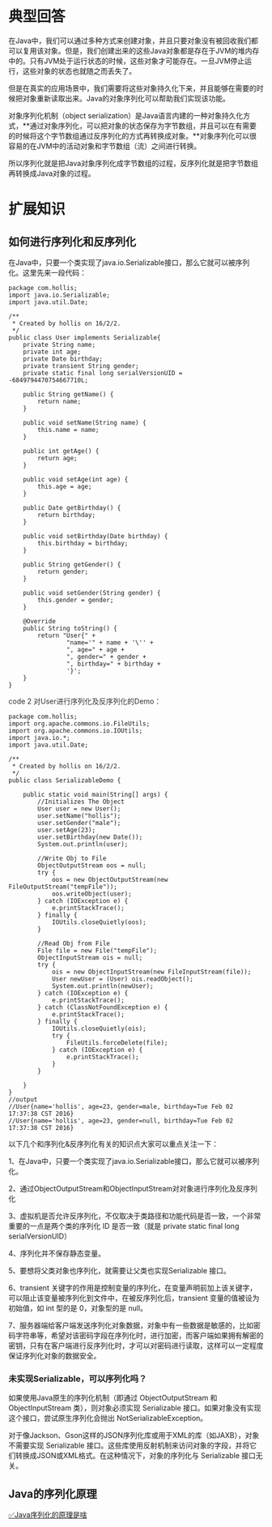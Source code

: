 # 典型回答


在Java中，我们可以通过多种方式来创建对象，并且只要对象没有被回收我们都可以复用该对象。但是，我们创建出来的这些Java对象都是存在于JVM的堆内存中的。只有JVM处于运行状态的时候，这些对象才可能存在。一旦JVM停止运行，这些对象的状态也就随之而丢失了。



但是在真实的应用场景中，我们需要将这些对象持久化下来，并且能够在需要的时候把对象重新读取出来。Java的对象序列化可以帮助我们实现该功能。



对象序列化机制（object serialization）是Java语言内建的一种对象持久化方式，**通过对象序列化，可以把对象的状态保存为字节数组，并且可以在有需要的时候将这个字节数组通过反序列化的方式再转换成对象。**对象序列化可以很容易的在JVM中的活动对象和字节数组（流）之间进行转换。



所以序列化就是把Java对象序列化成字节数组的过程，反序列化就是把字节数组再转换成Java对象的过程。



# 扩展知识


## 如何进行序列化和反序列化


在Java中，只要一个类实现了java.io.Serializable接口，那么它就可以被序列化。这里先来一段代码：



```plain
package com.hollis;
import java.io.Serializable;
import java.util.Date;

/**
 * Created by hollis on 16/2/2.
 */
public class User implements Serializable{
    private String name;
    private int age;
    private Date birthday;
    private transient String gender;
    private static final long serialVersionUID = -6849794470754667710L;

    public String getName() {
        return name;
    }

    public void setName(String name) {
        this.name = name;
    }

    public int getAge() {
        return age;
    }

    public void setAge(int age) {
        this.age = age;
    }

    public Date getBirthday() {
        return birthday;
    }

    public void setBirthday(Date birthday) {
        this.birthday = birthday;
    }

    public String getGender() {
        return gender;
    }

    public void setGender(String gender) {
        this.gender = gender;
    }

    @Override
    public String toString() {
        return "User{" +
                "name='" + name + '\'' +
                ", age=" + age +
                ", gender=" + gender +
                ", birthday=" + birthday +
                '}';
    }
}
```



<font style="color:rgb(51, 51, 51);">code 2 对User进行序列化及反序列化的Demo：</font>

<font style="color:rgb(51, 51, 51);"></font>

```plain
package com.hollis;
import org.apache.commons.io.FileUtils;
import org.apache.commons.io.IOUtils;
import java.io.*;
import java.util.Date;

/**
 * Created by hollis on 16/2/2.
 */
public class SerializableDemo {

    public static void main(String[] args) {
        //Initializes The Object
        User user = new User();
        user.setName("hollis");
        user.setGender("male");
        user.setAge(23);
        user.setBirthday(new Date());
        System.out.println(user);

        //Write Obj to File
        ObjectOutputStream oos = null;
        try {
            oos = new ObjectOutputStream(new FileOutputStream("tempFile"));
            oos.writeObject(user);
        } catch (IOException e) {
            e.printStackTrace();
        } finally {
            IOUtils.closeQuietly(oos);
        }

        //Read Obj from File
        File file = new File("tempFile");
        ObjectInputStream ois = null;
        try {
            ois = new ObjectInputStream(new FileInputStream(file));
            User newUser = (User) ois.readObject();
            System.out.println(newUser);
        } catch (IOException e) {
            e.printStackTrace();
        } catch (ClassNotFoundException e) {
            e.printStackTrace();
        } finally {
            IOUtils.closeQuietly(ois);
            try {
                FileUtils.forceDelete(file);
            } catch (IOException e) {
                e.printStackTrace();
            }
        }

    }
}
//output 
//User{name='hollis', age=23, gender=male, birthday=Tue Feb 02 17:37:38 CST 2016}
//User{name='hollis', age=23, gender=null, birthday=Tue Feb 02 17:37:38 CST 2016}
```



以下几个和序列化&反序列化有关的知识点大家可以重点关注一下：



1、在Java中，只要一个类实现了java.io.Serializable接口，那么它就可以被序列化。



2、通过ObjectOutputStream和ObjectInputStream对对象进行序列化及反序列化



3、虚拟机是否允许反序列化，不仅取决于类路径和功能代码是否一致，一个非常重要的一点是两个类的序列化 ID 是否一致（就是 private static final long serialVersionUID）



4、序列化并不保存静态变量。



5、要想将父类对象也序列化，就需要让父类也实现Serializable 接口。



6、transient 关键字的作用是控制变量的序列化，在变量声明前加上该关键字，可以阻止该变量被序列化到文件中，在被反序列化后，transient 变量的值被设为初始值，如 int 型的是 0，对象型的是 null。



7、服务器端给客户端发送序列化对象数据，对象中有一些数据是敏感的，比如密码字符串等，希望对该密码字段在序列化时，进行加密，而客户端如果拥有解密的密钥，只有在客户端进行反序列化时，才可以对密码进行读取，这样可以一定程度保证序列化对象的数据安全。



### 未实现Serializable，可以序列化吗？


如果使用Java原生的序列化机制（即通过 ObjectOutputStream 和 ObjectInputStream 类），则对象必须实现 Serializable 接口。如果对象没有实现这个接口，尝试原生序列化会抛出 NotSerializableException。  



对于像Jackson、Gson这样的JSON序列化库或用于XML的库（如JAXB），对象不需要实现 Serializable 接口。这些库使用反射机制来访问对象的字段，并将它们转换成JSON或XML格式。在这种情况下，对象的序列化与 Serializable 接口无关。  





## Java的序列化原理


[✅Java序列化的原理是啥](https://yuque.com/hollis666/qyhor6/mw0tui)

